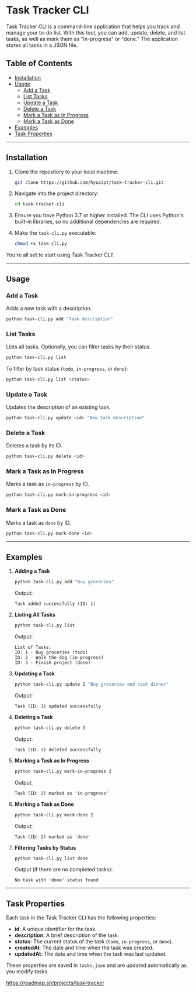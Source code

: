 # Task Tracker CLI

Task Tracker CLI is a command-line application that helps you track and manage your to-do list. With this tool, you can add, update, delete, and list tasks, as well as mark them as "in-progress" or "done." The application stores all tasks in a JSON file.

## Table of Contents
- [Installation](#installation)
- [Usage](#usage)
  - [Add a Task](#add-a-task)
  - [List Tasks](#list-tasks)
  - [Update a Task](#update-a-task)
  - [Delete a Task](#delete-a-task)
  - [Mark a Task as In Progress](#mark-a-task-as-in-progress)
  - [Mark a Task as Done](#mark-a-task-as-done)
- [Examples](#examples)
- [Task Properties](#task-properties)

---

## Installation

1. Clone the repository to your local machine:
   ```bash
   git clone https://github.com/hyuzipt/task-tracker-cli.git
   ```

2. Navigate into the project directory:
   ```bash
   cd task-tracker-cli
   ```

3. Ensure you have Python 3.7 or higher installed. The CLI uses Python's built-in libraries, so no additional dependencies are required.

4. Make the `task-cli.py` executable:
   ```bash
   chmod +x task-cli.py
   ```

You're all set to start using Task Tracker CLI!

---

## Usage

### Add a Task
Adds a new task with a description.

```bash
python task-cli.py add "Task description"
```

### List Tasks
Lists all tasks. Optionally, you can filter tasks by their status.

```bash
python task-cli.py list
```

To filter by task status (`todo`, `in-progress`, or `done`):

```bash
python task-cli.py list <status>
```

### Update a Task
Updates the description of an existing task.

```bash
python task-cli.py update <id> "New task description"
```

### Delete a Task
Deletes a task by its ID.

```bash
python task-cli.py delete <id>
```

### Mark a Task as In Progress
Marks a task as `in-progress` by ID.

```bash
python task-cli.py mark-in-progress <id>
```

### Mark a Task as Done
Marks a task as `done` by ID.

```bash
python task-cli.py mark-done <id>
```

---

## Examples

1. **Adding a Task**
   ```bash
   python task-cli.py add "Buy groceries"
   ```
   Output:
   ```
   Task added successfully (ID: 1)
   ```

2. **Listing All Tasks**
   ```bash
   python task-cli.py list
   ```
   Output:
   ```
   List of Tasks:
   ID: 1 - Buy groceries (todo)
   ID: 2 - Walk the dog (in-progress)
   ID: 3 - Finish project (done)
   ```

3. **Updating a Task**
   ```bash
   python task-cli.py update 1 "Buy groceries and cook dinner"
   ```
   Output:
   ```
   Task (ID: 1) updated successfully
   ```

4. **Deleting a Task**
   ```bash
   python task-cli.py delete 3
   ```
   Output:
   ```
   Task (ID: 3) deleted successfully
   ```

5. **Marking a Task as In Progress**
   ```bash
   python task-cli.py mark-in-progress 2
   ```
   Output:
   ```
   Task (ID: 2) marked as 'in-progress'
   ```

6. **Marking a Task as Done**
   ```bash
   python task-cli.py mark-done 2
   ```
   Output:
   ```
   Task (ID: 2) marked as 'done'
   ```

7. **Filtering Tasks by Status**
   ```bash
   python task-cli.py list done
   ```
   Output (if there are no completed tasks):
   ```
   No task with 'done' status found
   ```

---

## Task Properties

Each task in the Task Tracker CLI has the following properties:
- **id**: A unique identifier for the task.
- **description**: A brief description of the task.
- **status**: The current status of the task (`todo`, `in-progress`, or `done`).
- **createdAt**: The date and time when the task was created.
- **updatedAt**: The date and time when the task was last updated.

These properties are saved in `tasks.json` and are updated automatically as you modify tasks.

https://roadmap.sh/projects/task-tracker
